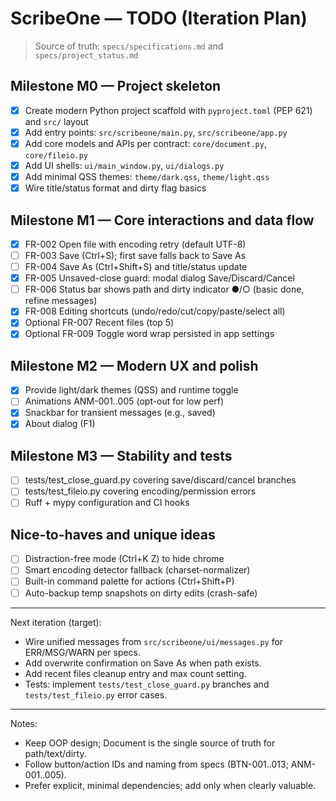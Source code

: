 # ScribeOne — TODO (Iteration Plan)

> Source of truth: `specs/specifications.md` and `specs/project_status.md`

## Milestone M0 — Project skeleton
- [x] Create modern Python project scaffold with `pyproject.toml` (PEP 621) and `src/` layout
- [x] Add entry points: `src/scribeone/main.py`, `src/scribeone/app.py`
- [x] Add core models and APIs per contract: `core/document.py`, `core/fileio.py`
- [x] Add UI shells: `ui/main_window.py`, `ui/dialogs.py`
- [x] Add minimal QSS themes: `theme/dark.qss`, `theme/light.qss`
- [x] Wire title/status format and dirty flag basics

## Milestone M1 — Core interactions and data flow
- [x] FR-002 Open file with encoding retry (default UTF-8)
- [ ] FR-003 Save (Ctrl+S); first save falls back to Save As
- [ ] FR-004 Save As (Ctrl+Shift+S) and title/status update
- [x] FR-005 Unsaved-close guard: modal dialog Save/Discard/Cancel
- [ ] FR-006 Status bar shows path and dirty indicator ●/○ (basic done, refine messages)
- [x] FR-008 Editing shortcuts (undo/redo/cut/copy/paste/select all)
- [x] Optional FR-007 Recent files (top 5)
- [x] Optional FR-009 Toggle word wrap persisted in app settings

## Milestone M2 — Modern UX and polish
- [x] Provide light/dark themes (QSS) and runtime toggle
- [ ] Animations ANM-001..005 (opt-out for low perf)
- [x] Snackbar for transient messages (e.g., saved)
- [x] About dialog (F1)

## Milestone M3 — Stability and tests
- [ ] tests/test_close_guard.py covering save/discard/cancel branches
- [ ] tests/test_fileio.py covering encoding/permission errors
- [ ] Ruff + mypy configuration and CI hooks

## Nice-to-haves and unique ideas
- [ ] Distraction-free mode (Ctrl+K Z) to hide chrome
- [ ] Smart encoding detector fallback (charset-normalizer)
- [ ] Built-in command palette for actions (Ctrl+Shift+P)
- [ ] Auto-backup temp snapshots on dirty edits (crash-safe)

---

Next iteration (target):
- Wire unified messages from `src/scribeone/ui/messages.py` for ERR/MSG/WARN per specs.
- Add overwrite confirmation on Save As when path exists.
- Add recent files cleanup entry and max count setting.
- Tests: implement `tests/test_close_guard.py` branches and `tests/test_fileio.py` error cases.

---

Notes:
- Keep OOP design; Document is the single source of truth for path/text/dirty.
- Follow button/action IDs and naming from specs (BTN-001..013; ANM-001..005).
- Prefer explicit, minimal dependencies; add only when clearly valuable.
